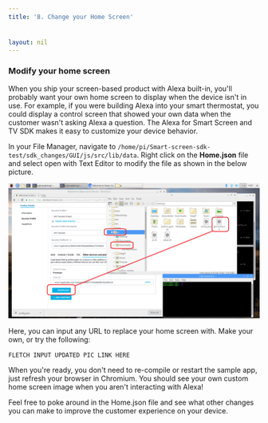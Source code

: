 ```yaml
---
title: '8. Change your Home Screen'


layout: nil
---
```


### Modify your home screen

When you ship your screen-based product with Alexa built-in, you'll probably want your own home screen to display when the device isn't in use.  For example, if you were building Alexa into your smart thermostat, you could display a control screen that showed your own data when the customer wasn't asking Alexa a question.  The Alexa for Smart Screen and TV SDK makes it easy to customize your device behavior.

In your File Manager, navigate to `/home/pi/Smart-screen-sdk-test/sdk_changes/GUI/js/src/lib/data`.  Right click on the **Home.json** file and select open with Text Editor to modify the file as shown in the below picture. 

![config](../assets/downloadConfig_large.png)

Here, you can input any URL to replace your home screen with.  Make your own, or try the following:

```
FLETCH INPUT UPDATED PIC LINK HERE
```

When you're ready, you don't need to re-compile or restart the sample app, just refresh your browser in Chromium.  You should see your own custom home screen image when you aren't interacting with Alexa!

Feel free to poke around in the Home.json file and see what other changes you can make to improve the customer experience on your device.
